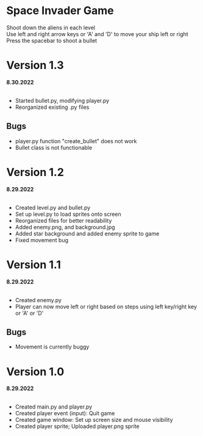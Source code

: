# Space Invader Game
Shoot down the aliens in each level
<br>Use left and right arrow keys or 'A' and 'D' to move your ship left or right
<br>Press the spacebar to shoot a bullet

<h1>Version 1.3</h1> 
<b>8.30.2022</b>
<br>
<br>
<ul>
  <li>Started bullet.py, modifying player.py</li>
  <li>Reorganized existing .py files</li>
</ul>
<h2>Bugs</h2>
<ul>
  <li>player.py function "create_bullet" does not work</li>
  <li>Bullet class is not functionable</li>
</ul>

<h1>Version 1.2</h1>
<b>8.29.2022</b>
<br>
<br>
<ul>
    <li>Created level.py and bullet.py</li>
    <li>Set up level.py to load sprites onto screen</li>
    <li>Reorganized files for better readability</li>
    <li>Added enemy.png, and background.jpg</li>
    <li>Added star background and added enemy sprite to game</li>
    <li>Fixed movement bug</li>
</ul>

<h1>Version 1.1</h1>
<b>8.29.2022</b>
<br>
<br>
<ul>
  <li>Created enemy.py</li>
  <li>Player can now move left or right based on steps using left key/right key or 'A' or 'D'</li>
</ul>
<h2>Bugs</h2>
<ul>
    <li>Movement is currently buggy</li>
</ul>

<h1>Version 1.0</h1>
<b>8.29.2022</b>
<br>
<br>
<ul>
    <li>Created main.py and player.py</li>
    <li>Created player event (input): Quit game</li>
    <li>Created game window: Set up screen size and mouse visibility</li>
    <li>Created player sprite; Uploaded player.png sprite</li>
</ul>
